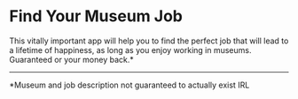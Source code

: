 # Find Your Museum Job
This vitally important app will help you to find the perfect job that will lead
to a lifetime of happiness, as long as you enjoy working in museums. 
Guaranteed or your money back.*

---
*Museum and job description not guaranteed to actually exist IRL
